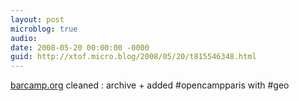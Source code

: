 ```yaml
---
layout: post
microblog: true
audio: 
date: 2008-05-20 00:00:00 -0000
guid: http://xtof.micro.blog/2008/05/20/t815546348.html
---
```

[barcamp.org](http://barcamp.org) cleaned : archive + added #opencampparis with #geo
